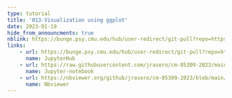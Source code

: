 ```yaml
---
type: tutorial
title: '013-Visualization using ggplot'
date: 2023-01-19
hide_from_announcments: true
nblink: https://bunge.psy.cmu.edu/hub/user-redirect/git-pull?repo=https%3A%2F%2Fgithub.com%2Fjrasero%2Fcm-85309-2023&branch=main&urlpath=tree%2Fcm-85309-2023%2Ftutorials%2Fweek-1%2F013-Data_Visualization-intro_to_ggplot.ipynb
links:
    - url: https://bunge.psy.cmu.edu/hub/user-redirect/git-pull?repo=https%3A%2F%2Fgithub.com%2Fjrasero%2Fcm-85309-2023&branch=main&urlpath=tree%2Fcm-85309-2023%2Ftutorials%2Fweek-1%2F013-Data_Visualization-intro_to_ggplot.ipynb
      name: JupyterHub
    - url: https://raw.githubusercontent.com/jrasero/cm-85309-2023/main/tutorials/week-1/013-Data_Visualization-intro_to_ggplot.ipynb
      name: Jupyter-notebook
    - url: https://nbviewer.org/github/jrasero/cm-85309-2023/blob/main/tutorials/week-1/013-Data_Visualization-intro_to_ggplot.ipynb
      name: Nbviewer
---
```

